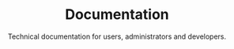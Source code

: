 ---
type: "page"
title: "Documentation"
subtitle: "Technical documentation for users, administrators and developers."
draft: false
heroImage: "img/documentation.jpg"
# Which second level menu to show
submenus: documentation
---